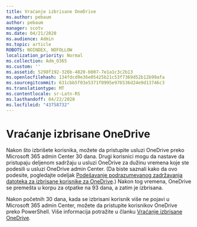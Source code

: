 ```yaml
---
title: Vraćanje izbrisane OneDrive
ms.author: pebaum
author: pebaum
manager: scotv
ms.date: 04/21/2020
ms.audience: Admin
ms.topic: article
ROBOTS: NOINDEX, NOFOLLOW
localization_priority: Normal
ms.collection: Adm_O365
ms.custom: ''
ms.assetid: 5298f192-326b-4820-b007-7e1a1c3c2b13
ms.openlocfilehash: 134fdcd9e36e05425b21c53f7369d52b12b99afa
ms.sourcegitcommit: 631cbb5f03e5371f0995e976536d24e9d13746c3
ms.translationtype: MT
ms.contentlocale: sr-Latn-RS
ms.lasthandoff: 04/22/2020
ms.locfileid: "43758732"
---
```

# <a name="restore-a-deleted-onedrive"></a>Vraćanje izbrisane OneDrive

Nakon što izbrišete korisnika, možete da pristupite usluzi OneDrive preko Microsoft 365 admin Center 30 dana. Drugi korisnici mogu da nastave da pristupaju deljenom sadržaju u usluzi OneDrive za dužinu vremena koje ste podesili u usluzi OneDrive admin Center. (Da biste saznali kako da ovo podesite, pogledajte odeljak [Podešavanje podrazumevanog zadržavanja datoteka za izbrisane korisnike za OneDrive](https://go.microsoft.com/fwlink/?linkid=874267).) Nakon tog vremena, OneDrive se premešta u korpu za otpatke na 93 dana, a zatim je izbrisana.
  
Nakon početnih 30 dana, kada se izbrisani korisnik više ne pojavi u Microsoft 365 admin Center, možete da pristupite korisnikov OneDrive preko PowerShell. Više informacija potražite u članku [Vraćanje izbrisane OneDrive](https://go.microsoft.com/fwlink/?linkid=874269).
  

